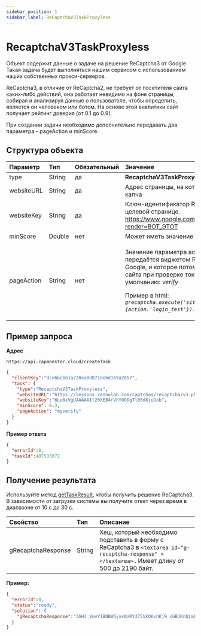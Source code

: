 ```yaml
---
sidebar_position: 1
sidebar_label: ReCaptchaV3TaskProxyless
---
```



# RecaptchaV3TaskProxyless
Объект содержит данные о задаче на решение ReCaptcha3 от Google. Такая задача будет выполняться нашим сервисом с использованием наших собственных прокси-серверов.

ReCaptcha3, в отличие от ReCaptcha2, не требует от посетителя сайта каких-либо действий, она работает невидимо на фоне страницы, собирая и анализируя данные о пользователе, чтобы определить, является он человеком или ботом. На основе этой аналитики сайт получает рейтинг доверия (от 0.1 до 0.9). 

При создании задачи необходимо дополнительно передавать два параметра - pageAction и minScore.

## **Структура объекта**

|**Параметр**|**Тип**|**Обязательный**|**Значение**|
| :- | :- | :- | :- |
|type|String|да|**RecaptchaV3TaskProxyless**|
|websiteURL|String|да|Адрес страницы, на которой решается капча|
|websiteKey|String|да|Ключ-идентификатор ReCaptcha3 на целевой странице.<br/>https://www.google.com/recaptcha/api.js?render=ВОТ_ЭТОТ|
|minScore|Double|нет|Может иметь значение от 0.1 до 0.9.|
|pageAction|String|нет|<p>Значение параметра action, которое передаётся виджетом ReCaptcha в Google, и которое потом видит владелец сайта при проверке токена. Значение по умолчанию: *verify*</p><p>Пример в html:<br/>*`grecaptcha.execute('site_key', {action:'login_test'})`*.</p>|

## **Пример запроса**

**Адрес** 
```http
https://api.capmonster.cloud/createTask
```

```json
{
  "clientKey":"dce6bcbb1a728ea8d871de6d169a2057",
  "task": {
    "type":"RecaptchaV3TaskProxyless",
    "websiteURL":"https://lessons.zennolab.com/captchas/recaptcha/v3.php?level=beta",
    "websiteKey":"6Le0xVgUAAAAAIt20XEB4rVhYOODgTl00d8juDob",
    "minScore": 0.3,
    "pageAction": "myverify"
  }
}
```

**Пример ответа**

```json
{
  "errorId":0,
  "taskId":407533072
}
```
## **Получение результата**
Используйте метод [getTaskResult](https://capmonster.atlassian.net/wiki/spaces/APIS/pages/557078/getTaskResult), чтобы получить решение ReCaptcha3. В зависимости от загрузки системы вы получите ответ через время в диапазоне от 10 с до 30 с.

|**Свойство**|**Тип**|**Описание**|
| :- | :- | :- |
|gRecaptchaResponse|String|Хеш, который необходимо подставить в форму с ReCaptcha3 в  `<textarea id="g-recaptcha-response" ></textarea>` . Имеет длину от 500 до 2190 байт.|

**Пример:**

```json
{
  "errorId":0,
  "status":"ready",
  "solution": {
    "gRecaptchaResponse":"3AHJ_VuvYIBNBW5yyv0zRYJ75VkOKvhKj9_xGBJKnQimF72rfoq3Iy-DyGHMwLAo6a3"
  }
}
```